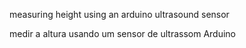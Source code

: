 
measuring height using an arduino ultrasound sensor


medir a altura usando um sensor de ultrassom Arduino
